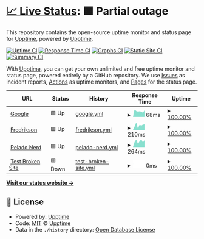 # [📈 Live Status](https://pablokbs.github.io): <!--live status--> **🟧 Partial outage**

This repository contains the open-source uptime monitor and status page for [Upptime](https://upptime.js.org), powered by [Upptime](https://github.com/upptime/upptime).

[![Uptime CI](https://github.com/pablokbs/upptime/workflows/Uptime%20CI/badge.svg)](https://github.com/pablokbs/upptime/actions?query=workflow%3A%22Uptime+CI%22)
[![Response Time CI](https://github.com/pablokbs/upptime/workflows/Response%20Time%20CI/badge.svg)](https://github.com/pablokbs/upptime/actions?query=workflow%3A%22Response+Time+CI%22)
[![Graphs CI](https://github.com/pablokbs/upptime/workflows/Graphs%20CI/badge.svg)](https://github.com/pablokbs/upptime/actions?query=workflow%3A%22Graphs+CI%22)
[![Static Site CI](https://github.com/pablokbs/upptime/workflows/Static%20Site%20CI/badge.svg)](https://github.com/pablokbs/upptime/actions?query=workflow%3A%22Static+Site+CI%22)
[![Summary CI](https://github.com/pablokbs/upptime/workflows/Summary%20CI/badge.svg)](https://github.com/pablokbs/upptime/actions?query=workflow%3A%22Summary+CI%22)

With [Upptime](https://upptime.js.org), you can get your own unlimited and free uptime monitor and status page, powered entirely by a GitHub repository. We use [Issues](https://github.com/upptime/upptime/issues) as incident reports, [Actions](https://github.com/pablokbs/upptime/actions) as uptime monitors, and [Pages](https://pablokbs.github.io) for the status page.

<!--start: status pages-->
<!-- This summary is generated by Upptime (https://github.com/upptime/upptime) -->
<!-- Do not edit this manually, your changes will be overwritten -->
<!-- prettier-ignore -->
| URL | Status | History | Response Time | Uptime |
| --- | ------ | ------- | ------------- | ------ |
| <img alt="" src="https://favicons.githubusercontent.com/www.google.com" height="13"> [Google](https://www.google.com) | 🟩 Up | [google.yml](https://github.com/pablokbs/upptime/commits/HEAD/history/google.yml) | <details><summary><img alt="Response time graph" src="./graphs/google/response-time-week.png" height="20"> 68ms</summary><br><a href="https://pablokbs.github.io/upptime/history/google"><img alt="Response time 76" src="https://img.shields.io/endpoint?url=https%3A%2F%2Fraw.githubusercontent.com%2Fpablokbs%2Fupptime%2FHEAD%2Fapi%2Fgoogle%2Fresponse-time.json"></a><br><a href="https://pablokbs.github.io/upptime/history/google"><img alt="24-hour response time 77" src="https://img.shields.io/endpoint?url=https%3A%2F%2Fraw.githubusercontent.com%2Fpablokbs%2Fupptime%2FHEAD%2Fapi%2Fgoogle%2Fresponse-time-day.json"></a><br><a href="https://pablokbs.github.io/upptime/history/google"><img alt="7-day response time 68" src="https://img.shields.io/endpoint?url=https%3A%2F%2Fraw.githubusercontent.com%2Fpablokbs%2Fupptime%2FHEAD%2Fapi%2Fgoogle%2Fresponse-time-week.json"></a><br><a href="https://pablokbs.github.io/upptime/history/google"><img alt="30-day response time 76" src="https://img.shields.io/endpoint?url=https%3A%2F%2Fraw.githubusercontent.com%2Fpablokbs%2Fupptime%2FHEAD%2Fapi%2Fgoogle%2Fresponse-time-month.json"></a><br><a href="https://pablokbs.github.io/upptime/history/google"><img alt="1-year response time 76" src="https://img.shields.io/endpoint?url=https%3A%2F%2Fraw.githubusercontent.com%2Fpablokbs%2Fupptime%2FHEAD%2Fapi%2Fgoogle%2Fresponse-time-year.json"></a></details> | <details><summary><a href="https://pablokbs.github.io/upptime/history/google">100.00%</a></summary><a href="https://pablokbs.github.io/upptime/history/google"><img alt="All-time uptime 100.00%" src="https://img.shields.io/endpoint?url=https%3A%2F%2Fraw.githubusercontent.com%2Fpablokbs%2Fupptime%2FHEAD%2Fapi%2Fgoogle%2Fuptime.json"></a><br><a href="https://pablokbs.github.io/upptime/history/google"><img alt="24-hour uptime 100.00%" src="https://img.shields.io/endpoint?url=https%3A%2F%2Fraw.githubusercontent.com%2Fpablokbs%2Fupptime%2FHEAD%2Fapi%2Fgoogle%2Fuptime-day.json"></a><br><a href="https://pablokbs.github.io/upptime/history/google"><img alt="7-day uptime 100.00%" src="https://img.shields.io/endpoint?url=https%3A%2F%2Fraw.githubusercontent.com%2Fpablokbs%2Fupptime%2FHEAD%2Fapi%2Fgoogle%2Fuptime-week.json"></a><br><a href="https://pablokbs.github.io/upptime/history/google"><img alt="30-day uptime 100.00%" src="https://img.shields.io/endpoint?url=https%3A%2F%2Fraw.githubusercontent.com%2Fpablokbs%2Fupptime%2FHEAD%2Fapi%2Fgoogle%2Fuptime-month.json"></a><br><a href="https://pablokbs.github.io/upptime/history/google"><img alt="1-year uptime 100.00%" src="https://img.shields.io/endpoint?url=https%3A%2F%2Fraw.githubusercontent.com%2Fpablokbs%2Fupptime%2FHEAD%2Fapi%2Fgoogle%2Fuptime-year.json"></a></details>
| <img alt="" src="https://favicons.githubusercontent.com/www.fredrikson.com.ar" height="13"> [Fredrikson](https://www.fredrikson.com.ar) | 🟩 Up | [fredrikson.yml](https://github.com/pablokbs/upptime/commits/HEAD/history/fredrikson.yml) | <details><summary><img alt="Response time graph" src="./graphs/fredrikson/response-time-week.png" height="20"> 210ms</summary><br><a href="https://pablokbs.github.io/upptime/history/fredrikson"><img alt="Response time 290" src="https://img.shields.io/endpoint?url=https%3A%2F%2Fraw.githubusercontent.com%2Fpablokbs%2Fupptime%2FHEAD%2Fapi%2Ffredrikson%2Fresponse-time.json"></a><br><a href="https://pablokbs.github.io/upptime/history/fredrikson"><img alt="24-hour response time 261" src="https://img.shields.io/endpoint?url=https%3A%2F%2Fraw.githubusercontent.com%2Fpablokbs%2Fupptime%2FHEAD%2Fapi%2Ffredrikson%2Fresponse-time-day.json"></a><br><a href="https://pablokbs.github.io/upptime/history/fredrikson"><img alt="7-day response time 210" src="https://img.shields.io/endpoint?url=https%3A%2F%2Fraw.githubusercontent.com%2Fpablokbs%2Fupptime%2FHEAD%2Fapi%2Ffredrikson%2Fresponse-time-week.json"></a><br><a href="https://pablokbs.github.io/upptime/history/fredrikson"><img alt="30-day response time 290" src="https://img.shields.io/endpoint?url=https%3A%2F%2Fraw.githubusercontent.com%2Fpablokbs%2Fupptime%2FHEAD%2Fapi%2Ffredrikson%2Fresponse-time-month.json"></a><br><a href="https://pablokbs.github.io/upptime/history/fredrikson"><img alt="1-year response time 290" src="https://img.shields.io/endpoint?url=https%3A%2F%2Fraw.githubusercontent.com%2Fpablokbs%2Fupptime%2FHEAD%2Fapi%2Ffredrikson%2Fresponse-time-year.json"></a></details> | <details><summary><a href="https://pablokbs.github.io/upptime/history/fredrikson">100.00%</a></summary><a href="https://pablokbs.github.io/upptime/history/fredrikson"><img alt="All-time uptime 99.79%" src="https://img.shields.io/endpoint?url=https%3A%2F%2Fraw.githubusercontent.com%2Fpablokbs%2Fupptime%2FHEAD%2Fapi%2Ffredrikson%2Fuptime.json"></a><br><a href="https://pablokbs.github.io/upptime/history/fredrikson"><img alt="24-hour uptime 100.00%" src="https://img.shields.io/endpoint?url=https%3A%2F%2Fraw.githubusercontent.com%2Fpablokbs%2Fupptime%2FHEAD%2Fapi%2Ffredrikson%2Fuptime-day.json"></a><br><a href="https://pablokbs.github.io/upptime/history/fredrikson"><img alt="7-day uptime 100.00%" src="https://img.shields.io/endpoint?url=https%3A%2F%2Fraw.githubusercontent.com%2Fpablokbs%2Fupptime%2FHEAD%2Fapi%2Ffredrikson%2Fuptime-week.json"></a><br><a href="https://pablokbs.github.io/upptime/history/fredrikson"><img alt="30-day uptime 99.79%" src="https://img.shields.io/endpoint?url=https%3A%2F%2Fraw.githubusercontent.com%2Fpablokbs%2Fupptime%2FHEAD%2Fapi%2Ffredrikson%2Fuptime-month.json"></a><br><a href="https://pablokbs.github.io/upptime/history/fredrikson"><img alt="1-year uptime 99.79%" src="https://img.shields.io/endpoint?url=https%3A%2F%2Fraw.githubusercontent.com%2Fpablokbs%2Fupptime%2FHEAD%2Fapi%2Ffredrikson%2Fuptime-year.json"></a></details>
| <img alt="" src="https://favicons.githubusercontent.com/www.peladonerd.com" height="13"> [Pelado Nerd](https://www.peladonerd.com) | 🟩 Up | [pelado-nerd.yml](https://github.com/pablokbs/upptime/commits/HEAD/history/pelado-nerd.yml) | <details><summary><img alt="Response time graph" src="./graphs/pelado-nerd/response-time-week.png" height="20"> 264ms</summary><br><a href="https://pablokbs.github.io/upptime/history/pelado-nerd"><img alt="Response time 324" src="https://img.shields.io/endpoint?url=https%3A%2F%2Fraw.githubusercontent.com%2Fpablokbs%2Fupptime%2FHEAD%2Fapi%2Fpelado-nerd%2Fresponse-time.json"></a><br><a href="https://pablokbs.github.io/upptime/history/pelado-nerd"><img alt="24-hour response time 313" src="https://img.shields.io/endpoint?url=https%3A%2F%2Fraw.githubusercontent.com%2Fpablokbs%2Fupptime%2FHEAD%2Fapi%2Fpelado-nerd%2Fresponse-time-day.json"></a><br><a href="https://pablokbs.github.io/upptime/history/pelado-nerd"><img alt="7-day response time 264" src="https://img.shields.io/endpoint?url=https%3A%2F%2Fraw.githubusercontent.com%2Fpablokbs%2Fupptime%2FHEAD%2Fapi%2Fpelado-nerd%2Fresponse-time-week.json"></a><br><a href="https://pablokbs.github.io/upptime/history/pelado-nerd"><img alt="30-day response time 324" src="https://img.shields.io/endpoint?url=https%3A%2F%2Fraw.githubusercontent.com%2Fpablokbs%2Fupptime%2FHEAD%2Fapi%2Fpelado-nerd%2Fresponse-time-month.json"></a><br><a href="https://pablokbs.github.io/upptime/history/pelado-nerd"><img alt="1-year response time 324" src="https://img.shields.io/endpoint?url=https%3A%2F%2Fraw.githubusercontent.com%2Fpablokbs%2Fupptime%2FHEAD%2Fapi%2Fpelado-nerd%2Fresponse-time-year.json"></a></details> | <details><summary><a href="https://pablokbs.github.io/upptime/history/pelado-nerd">100.00%</a></summary><a href="https://pablokbs.github.io/upptime/history/pelado-nerd"><img alt="All-time uptime 100.00%" src="https://img.shields.io/endpoint?url=https%3A%2F%2Fraw.githubusercontent.com%2Fpablokbs%2Fupptime%2FHEAD%2Fapi%2Fpelado-nerd%2Fuptime.json"></a><br><a href="https://pablokbs.github.io/upptime/history/pelado-nerd"><img alt="24-hour uptime 100.00%" src="https://img.shields.io/endpoint?url=https%3A%2F%2Fraw.githubusercontent.com%2Fpablokbs%2Fupptime%2FHEAD%2Fapi%2Fpelado-nerd%2Fuptime-day.json"></a><br><a href="https://pablokbs.github.io/upptime/history/pelado-nerd"><img alt="7-day uptime 100.00%" src="https://img.shields.io/endpoint?url=https%3A%2F%2Fraw.githubusercontent.com%2Fpablokbs%2Fupptime%2FHEAD%2Fapi%2Fpelado-nerd%2Fuptime-week.json"></a><br><a href="https://pablokbs.github.io/upptime/history/pelado-nerd"><img alt="30-day uptime 100.00%" src="https://img.shields.io/endpoint?url=https%3A%2F%2Fraw.githubusercontent.com%2Fpablokbs%2Fupptime%2FHEAD%2Fapi%2Fpelado-nerd%2Fuptime-month.json"></a><br><a href="https://pablokbs.github.io/upptime/history/pelado-nerd"><img alt="1-year uptime 100.00%" src="https://img.shields.io/endpoint?url=https%3A%2F%2Fraw.githubusercontent.com%2Fpablokbs%2Fupptime%2FHEAD%2Fapi%2Fpelado-nerd%2Fuptime-year.json"></a></details>
| <img alt="" src="https://favicons.githubusercontent.com/thissitedoesnotexist.koj.co" height="13"> [Test Broken Site](https://thissitedoesnotexist.koj.co) | 🟥 Down | [test-broken-site.yml](https://github.com/pablokbs/upptime/commits/HEAD/history/test-broken-site.yml) | <details><summary><img alt="Response time graph" src="./graphs/test-broken-site/response-time-week.png" height="20"> 0ms</summary><br><a href="https://pablokbs.github.io/upptime/history/test-broken-site"><img alt="Response time 0" src="https://img.shields.io/endpoint?url=https%3A%2F%2Fraw.githubusercontent.com%2Fpablokbs%2Fupptime%2FHEAD%2Fapi%2Ftest-broken-site%2Fresponse-time.json"></a><br><a href="https://pablokbs.github.io/upptime/history/test-broken-site"><img alt="24-hour response time 0" src="https://img.shields.io/endpoint?url=https%3A%2F%2Fraw.githubusercontent.com%2Fpablokbs%2Fupptime%2FHEAD%2Fapi%2Ftest-broken-site%2Fresponse-time-day.json"></a><br><a href="https://pablokbs.github.io/upptime/history/test-broken-site"><img alt="7-day response time 0" src="https://img.shields.io/endpoint?url=https%3A%2F%2Fraw.githubusercontent.com%2Fpablokbs%2Fupptime%2FHEAD%2Fapi%2Ftest-broken-site%2Fresponse-time-week.json"></a><br><a href="https://pablokbs.github.io/upptime/history/test-broken-site"><img alt="30-day response time 0" src="https://img.shields.io/endpoint?url=https%3A%2F%2Fraw.githubusercontent.com%2Fpablokbs%2Fupptime%2FHEAD%2Fapi%2Ftest-broken-site%2Fresponse-time-month.json"></a><br><a href="https://pablokbs.github.io/upptime/history/test-broken-site"><img alt="1-year response time 0" src="https://img.shields.io/endpoint?url=https%3A%2F%2Fraw.githubusercontent.com%2Fpablokbs%2Fupptime%2FHEAD%2Fapi%2Ftest-broken-site%2Fresponse-time-year.json"></a></details> | <details><summary><a href="https://pablokbs.github.io/upptime/history/test-broken-site">100.00%</a></summary><a href="https://pablokbs.github.io/upptime/history/test-broken-site"><img alt="All-time uptime 100.00%" src="https://img.shields.io/endpoint?url=https%3A%2F%2Fraw.githubusercontent.com%2Fpablokbs%2Fupptime%2FHEAD%2Fapi%2Ftest-broken-site%2Fuptime.json"></a><br><a href="https://pablokbs.github.io/upptime/history/test-broken-site"><img alt="24-hour uptime 100.00%" src="https://img.shields.io/endpoint?url=https%3A%2F%2Fraw.githubusercontent.com%2Fpablokbs%2Fupptime%2FHEAD%2Fapi%2Ftest-broken-site%2Fuptime-day.json"></a><br><a href="https://pablokbs.github.io/upptime/history/test-broken-site"><img alt="7-day uptime 100.00%" src="https://img.shields.io/endpoint?url=https%3A%2F%2Fraw.githubusercontent.com%2Fpablokbs%2Fupptime%2FHEAD%2Fapi%2Ftest-broken-site%2Fuptime-week.json"></a><br><a href="https://pablokbs.github.io/upptime/history/test-broken-site"><img alt="30-day uptime 100.00%" src="https://img.shields.io/endpoint?url=https%3A%2F%2Fraw.githubusercontent.com%2Fpablokbs%2Fupptime%2FHEAD%2Fapi%2Ftest-broken-site%2Fuptime-month.json"></a><br><a href="https://pablokbs.github.io/upptime/history/test-broken-site"><img alt="1-year uptime 100.00%" src="https://img.shields.io/endpoint?url=https%3A%2F%2Fraw.githubusercontent.com%2Fpablokbs%2Fupptime%2FHEAD%2Fapi%2Ftest-broken-site%2Fuptime-year.json"></a></details>

<!--end: status pages-->

[**Visit our status website →**](https://pablokbs.github.io)

## 📄 License

- Powered by: [Upptime](https://github.com/upptime/upptime)
- Code: [MIT](./LICENSE) © [Upptime](https://upptime.js.org)
- Data in the `./history` directory: [Open Database License](https://opendatacommons.org/licenses/odbl/1-0/)
